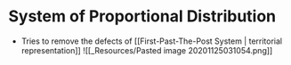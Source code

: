 # System of Proportional Distribution
- Tries to remove the defects of [[First-Past-The-Post System | territorial representation]]
![[_Resources/Pasted image 20201125031054.png]]